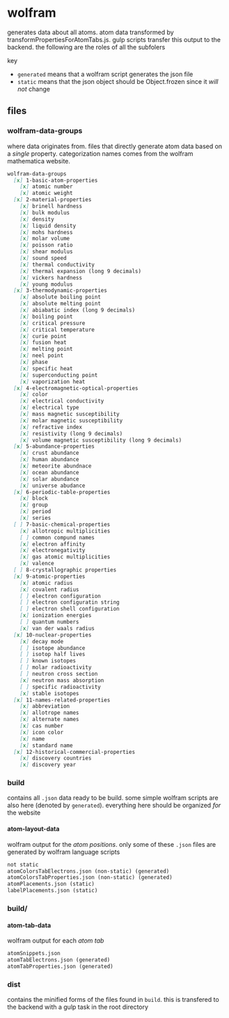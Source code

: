 # wolfram

generates data about all atoms. atom data transformed by transformPropertiesForAtomTabs.js. gulp scripts transfer this output to the backend. the following are the roles of all the subfolers

key

- `generated` means that a wolfram script generates the json file
- `static` means that the json object should be Object.frozen since it *will not* change

## files

### wolfram-data-groups

where data originates from. files that directly generate atom data based on a *single* property. categorization names comes from the wolfram mathematica website.

```md
wolfram-data-groups
  [x] 1-basic-atom-properties
    [x] atomic number
    [x] atomic weight
  [x] 2-material-properties
    [x] brinell hardness
    [x] bulk modulus
    [x] density
    [x] liquid density
    [x] mohs hardness
    [x] molar volume  
    [x] poisson ratio
    [x] shear modulus
    [x] sound speed
    [x] thermal conductivity
    [x] thermal expansion (long 9 decimals)
    [x] vickers hardness
    [x] young modulus
  [x] 3-thermodynamic-properties
    [x] absolute boiling point
    [x] absolute melting point
    [x] abiabatic index (long 9 decimals)
    [x] boiling point
    [x] critical pressure
    [x] critical temperature
    [x] curie point
    [x] fusion heat
    [x] melting point
    [x] neel point
    [x] phase
    [x] specific heat
    [x] superconducting point
    [x] vaporization heat
  [x] 4-electromagnetic-optical-properties
    [x] color
    [x] electrical conductivity
    [x] electrical type
    [x] mass magnetic susceptibility
    [x] molar magnetic susceptibility
    [x] refractive index
    [x] resistivity (long 9 decimals)
    [x] volume magnetic susceptibility (long 9 decimals)
  [x] 5-abundance-properties
    [x] crust abundance
    [x] human abundance
    [x] meteorite abundnace
    [x] ocean abundance
    [x] solar abundance
    [x] universe abudance
  [x] 6-periodic-table-properties
    [x] block
    [x] group
    [x] period
    [x] series
  [ ] 7-basic-chemical-properties
    [x] allotropic multiplicities
    [ ] common compund names
    [x] electron affinity
    [x] electronegativity
    [x] gas atomic multiplicities
    [x] valence
  [ ] 8-crystallographic properties
  [x] 9-atomic-properties
    [x] atomic radius
    [x] covalent radius
    [ ] electron configuration
    [ ] electron configuratin string
    [ ] electron shell configuration
    [x] ionization energies
    [ ] quantum numbers
    [x] van der waals radius
  [x] 10-nuclear-properties
    [x] decay mode
    [ ] isotope abundance
    [ ] isotop half lives
    [ ] known isotopes
    [ ] molar radioactivity
    [ ] neutron cross section
    [x] neutron mass absorption
    [ ] specific radioactivity
    [x] stable isotopes
  [x] 11-names-related-properties
    [x] abbreviation
    [x] allotrope names
    [x] alternate names
    [x] cas number
    [x] icon color
    [x] name
    [x] standard name
  [x] 12-historical-commercial-properties
    [x] discovery countries
    [x] discovery year
```

### build

contains all `.json` data ready to be build. some simple wolfram scripts are also here (denoted by `generated`). everything here should be organized *for* the website

#### atom-layout-data

wolfram output for the *atom positions*. only some of these `.json` files are generated by wolfram language scripts

```md
not static
atomColorsTabElectrons.json (non-static) (generated)
atomColorsTabProperties.json (non-static) (generated)
atomPlacements.json (static)
labelPlacements.json (static)
```

### build/

#### atom-tab-data

wolfram output for each *atom tab*

```md
atomSnippets.json
atomTabElectrons.json (generated)
atomTabProperties.json (generated)
```

### dist

contains the minified forms of the files found in `build`. this is transfered to the backend with a gulp task in the root directory
